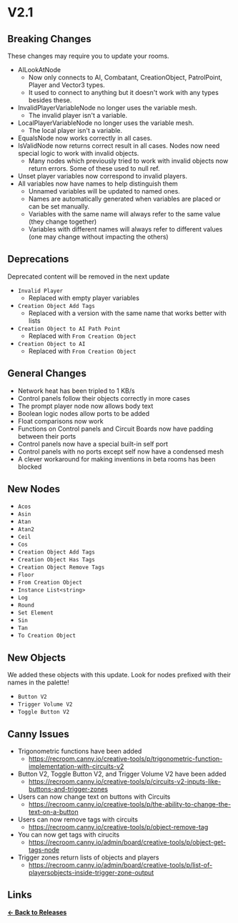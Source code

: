 # V2.1

## Breaking Changes

These changes may require you to update your rooms.

* AILookAtNode
  * Now only connects to AI, Combatant, CreationObject, PatrolPoint, Player and Vector3 types.
  * It used to connect to anything but it doesn't work with any types besides these.
* InvalidPlayerVariableNode no longer uses the variable mesh.
  * The invalid player isn't a variable.
* LocalPlayerVariableNode no longer uses the variable mesh.
  * The local player isn't a variable.
* EqualsNode now works correctly in all cases.
* IsValidNode now returns correct result in all cases. Nodes now need special logic to work with invalid objects.
  * Many nodes which previously tried to work with invalid objects now return errors. Some of these used to null ref.
* Unset player variables now correspond to invalid players.
* All variables now have names to help distinguish them
  * Unnamed variables will be updated to named ones.
  * Names are automatically generated when variables are placed or can be set manually.
  * Variables with the same name will always refer to the same value (they change together)
  * Variables with different names will always refer to different values (one may change without impacting the others)

## Deprecations

Deprecated content will be removed in the next update

* `Invalid Player`
    * Replaced with empty player variables
* `Creation Object Add Tags`
    * Replaced with a version with the same name that works better with lists
* `Creation Object to AI Path Point`
    * Replaced with `From Creation Object`
* `Creation Object to AI`
    * Replaced with `From Creation Object`

## General Changes

* Network heat has been tripled to 1 KB/s
* Control panels follow their objects correctly in more cases
* The prompt player node now allows body text
* Boolean logic nodes allow ports to be added
* Float comparisons now work
* Functions on Control panels and Circuit Boards now have padding between their ports
* Control panels now have a special built-in self port
* Control panels with no ports except self now have a condensed mesh
* A clever workaround for making inventions in beta rooms has been blocked

## New Nodes

* `Acos`
* `Asin`
* `Atan`
* `Atan2`
* `Ceil`
* `Cos`
* `Creation Object Add Tags`
* `Creation Object Has Tags`
* `Creation Object Remove Tags`
* `Floor`
* `From Creation Object`
* `Instance List<string>`
* `Log`
* `Round`
* `Set Element`
* `Sin`
* `Tan`
* `To Creation Object`

## New Objects

We added these objects with this update. Look for nodes prefixed with their names in the palette!

* `Button V2`
* `Trigger Volume V2`
* `Toggle Button V2`

## Canny Issues

* Trigonometric functions have been added
  * https://recroom.canny.io/creative-tools/p/trigonometric-function-implementation-with-circuits-v2
* Button V2, Toggle Button V2, and Trigger Volume V2 have been added
  * https://recroom.canny.io/creative-tools/p/circuits-v2-inputs-like-buttons-and-trigger-zones
* Users can now change text on buttons with Circuits
  * https://recroom.canny.io/creative-tools/p/the-ability-to-change-the-text-on-a-button
* Users can now remove tags with circuits
  * https://recroom.canny.io/creative-tools/p/object-remove-tag
* You can now get tags with cirucits
  * https://recroom.canny.io/admin/board/creative-tools/p/object-get-tags-node
* Trigger zones return lists of objects and players
  * https://recroom.canny.io/admin/board/creative-tools/p/list-of-playersobjects-inside-trigger-zone-output

## Links

**[<- Back to Releases](/releases/)**
